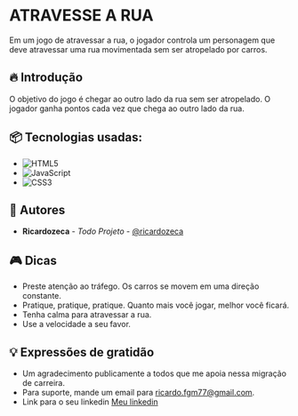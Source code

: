 # ATRAVESSE A RUA
Em um jogo de atravessar a rua, o jogador controla um personagem que deve atravessar uma rua movimentada sem ser atropelado por carros.

## 🔥 Introdução 
O objetivo do jogo é chegar ao outro lado da rua sem ser atropelado. O jogador ganha pontos cada vez que chega ao outro lado da rua.

## 📦 Tecnologias usadas:
* ![HTML5](https://img.shields.io/badge/html5-%23E34F26.svg?style=for-the-badge&logo=html5&logoColor=white)
* ![JavaScript](https://img.shields.io/badge/javascript-%23323330.svg?style=for-the-badge&logo=javascript&logoColor=%23F7DF1E)
* ![CSS3](https://img.shields.io/badge/css3-%231572B6.svg?style=for-the-badge&logo=css3&logoColor=white)

## 👷 Autores
* **Ricardozeca** - *Todo Projeto* - [@ricardozeca](https://github.com/ricardozeca)

## 🎮 Dicas 
* Preste atenção ao tráfego. Os carros se movem em uma direção constante.
* Pratique, pratique, pratique. Quanto mais você jogar, melhor você ficará.
* Tenha calma para atravessar a rua.
* Use a velocidade a seu favor.

## 💡 Expressões de gratidão
* Um agradecimento publicamente a todos que me apoia nessa migração de carreira.
* Para suporte, mande um email para ricardo.fgm77@gmail.com.
* Link para o seu linkedin [Meu linkedin](https://www.linkedin.com/in/ricardo-moraes-01469b18a/)
